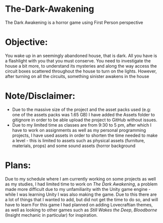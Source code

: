 # The-Dark-Awakening
The Dark Awakening is a horror game using First Person perspective

# Objective:
You wake up in an seemingly abandoned house, that is dark. All you have is a flashlight with you that you must conserve. You need to investigate the house a bit more, to understand its mysteries and along the way access the circuit boxes scattered throughout the house to turn on the lights.
However, after turning on all the circuits, something sinister awakens in the house

# Note/Disclaimer:
* Due to the massive size of the project and the asset packs used (e.g: one of the assets packs was 1.65 GB) I have added the Assets folder to gitignore in order to be able upload the project to GitHub without issues.
* Due to my limited time as classes are from 9:30 to 5 pm, after which I have to work on assignments as well as my personal programming projects, I have used assets in order to shorten the time needed to make a level - this is limited to assets such as physical assets (furniture, materials, props) and some sound assets (horror background

# Plans:
Due to my schedule where I am currently working on some projects as well as my studies, I had limited time to work on *The Dark Awakening*, a problem made more difficult due to my unfamiliarity with the Unity game engine - while I was learning Unity I was also making the game. Due to this there are a lot of things that I wanted to add, but did not get the time to do so, and will have to learn
For this game I had planned on adding Lovecraftian themes, as well as looking to other games such as *Still Wakes the Deep*, *Bloodborne* (Insight mechanic in particular) for inspiration.
